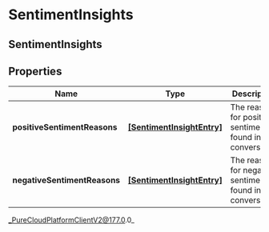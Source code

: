 # SentimentInsights

## SentimentInsights

## Properties

|Name | Type | Description | Notes|
|------------ | ------------- | ------------- | -------------|
| **positiveSentimentReasons** | [**[SentimentInsightEntry]**]([SentimentInsightEntry]) | The reasons for positive sentiment found in the conversation | [optional] |
| **negativeSentimentReasons** | [**[SentimentInsightEntry]**]([SentimentInsightEntry]) | The reasons for negative sentiment found in the conversation | [optional] |



_PureCloudPlatformClientV2@177.0.0_
